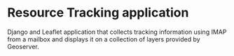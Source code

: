# Resource Tracking application

Django and Leaflet application that collects tracking information using IMAP from a mailbox and displays it on a collection of layers provided by Geoserver.
